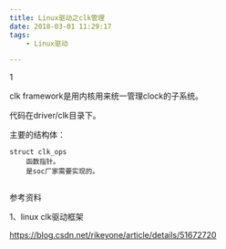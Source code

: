 ```yaml
---
title: Linux驱动之clk管理
date: 2018-03-01 11:29:17
tags:
	- Linux驱动

---
```


1

clk framework是用内核用来统一管理clock的子系统。

代码在driver/clk目录下。

主要的结构体：

```
struct clk_ops
	函数指针。
	是soc厂家需要实现的。
	
```



参考资料

1、linux clk驱动框架

https://blog.csdn.net/rikeyone/article/details/51672720

